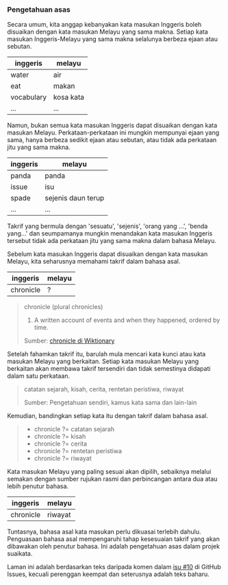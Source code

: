 ---
---

### Pengetahuan asas

Secara umum, kita anggap kebanyakan kata masukan Inggeris
boleh disuaikan dengan kata masukan Melayu yang sama makna.
Setiap kata masukan Inggeris-Melayu yang sama makna
selalunya berbeza ejaan atau sebutan.

| inggeris   | melayu       |
| ---------- | ------------ |
| water      | air          |
| eat        | makan        |
| vocabulary | kosa kata    |
| ...        | ...          |

Namun, bukan semua kata masukan Inggeris dapat disuaikan
dengan kata masukan Melayu. Perkataan-perkataan ini mungkin
mempunyai ejaan yang sama, hanya berbeza sedikit ejaan atau
sebutan, atau tidak ada perkataan jitu yang sama makna.

| inggeris   | melayu             |
| ---------- | ------------------ |
| panda      | panda              |
| issue      | isu                |
| spade      | sejenis daun terup |
| ...        | ...                |

Takrif yang bermula dengan 'sesuatu', 'sejenis', 'orang yang
...', 'benda yang...' dan seumpamanya mungkin menandakan
kata masukan Inggeris tersebut tidak ada perkataan jitu yang
sama makna dalam bahasa Melayu.

Sebelum kata masukan Inggeris dapat disuaikan dengan kata
masukan Melayu, kita seharusnya memahami takrif dalam bahasa
asal.

| inggeris   | melayu       |
| ---------- | ------------ |
| chronicle  | ?            |

> chronicle (plural chronicles)
>
> 1. A written account of events and when they happened,
ordered by time.
>
> Sumber: [chronicle di Wiktionary][a]

Setelah fahamkan takrif itu, barulah mula mencari kata kunci
atau kata masukan Melayu yang berkaitan. Setiap kata masukan
Melayu yang berkaitan akan membawa takrif tersendiri dan
tidak semestinya didapati dalam satu perkataan.

> catatan sejarah, kisah, cerita, rentetan peristiwa,
riwayat
>
> Sumber: Pengetahuan sendiri, kamus kata sama dan lain-lain

Kemudian, bandingkan setiap kata itu dengan takrif dalam
bahasa asal.

> * chronicle ?= catatan sejarah
> * chronicle ?= kisah
> * chronicle ?= cerita
> * chronicle ?= rentetan peristiwa
> * chronicle ?= riwayat

Kata masukan Melayu yang paling sesuai akan dipilih,
sebaiknya melalui semakan dengan sumber rujukan rasmi dan
perbincangan antara dua atau lebih penutur bahasa.

| inggeris   | melayu       |
| ---------- | ------------ |
| chronicle  | riwayat      |

Tuntasnya, bahasa asal kata masukan perlu dikuasai terlebih
dahulu. Penguasaan bahasa asal mempengaruhi tahap kesesuaian
takrif yang akan dibawakan oleh penutur bahasa. Ini adalah
pengetahuan asas dalam projek suaikata.

Laman ini adalah berdasarkan teks daripada komen dalam
[isu #10][b] di GitHub Issues, kecuali perenggan keempat
dan seterusnya adalah teks baharu.

  [a]: https://en.wiktionary.org/wiki/chronicle
  [b]: https://github.com/kmubiin/suaikata/issues/10
